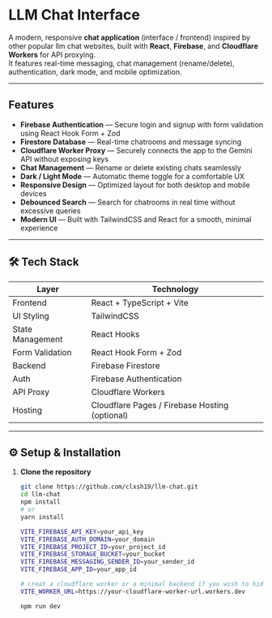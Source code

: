 # LLM Chat Interface

A modern, responsive **chat application** (interface / frontend) inspired by other popular llm chat websites, built with **React**, **Firebase**, and **Cloudflare Workers** for API proxying.  
It features real-time messaging, chat management (rename/delete), authentication, dark mode, and mobile optimization.

---

## Features

- **Firebase Authentication** — Secure login and signup with form validation using React Hook Form + Zod
- **Firestore Database** — Real-time chatrooms and message syncing
- **Cloudflare Worker Proxy** — Securely connects the app to the Gemini API without exposing keys
- **Chat Management** — Rename or delete existing chats seamlessly
- **Dark / Light Mode** — Automatic theme toggle for a comfortable UX
- **Responsive Design** — Optimized layout for both desktop and mobile devices
- **Debounced Search** — Search for chatrooms in real time without excessive queries
- **Modern UI** — Built with TailwindCSS and React for a smooth, minimal experience

---

## 🛠️ Tech Stack

| Layer            | Technology                                     |
| ---------------- | ---------------------------------------------- |
| Frontend         | React + TypeScript + Vite                      |
| UI Styling       | TailwindCSS                                    |
| State Management | React Hooks                                    |
| Form Validation  | React Hook Form + Zod                          |
| Backend          | Firebase Firestore                             |
| Auth             | Firebase Authentication                        |
| API Proxy        | Cloudflare Workers                             |
| Hosting          | Cloudflare Pages / Firebase Hosting (optional) |

---

## ⚙️ Setup & Installation

1. **Clone the repository**

   ```bash
   git clone https://github.com/clxsh19/llm-chat.git
   cd llm-chat
   npm install
   # or
   yarn install

   VITE_FIREBASE_API_KEY=your_api_key
   VITE_FIREBASE_AUTH_DOMAIN=your_domain
   VITE_FIREBASE_PROJECT_ID=your_project_id
   VITE_FIREBASE_STORAGE_BUCKET=your_bucket
   VITE_FIREBASE_MESSAGING_SENDER_ID=your_sender_id
   VITE_FIREBASE_APP_ID=your_app_id

   # creat a cloudflare worker or a minimal backend if you wish to hide your api key from users
   VITE_WORKER_URL=https://your-cloudflare-worker-url.workers.dev

   npm run dev
   ```
